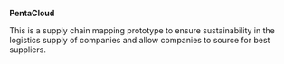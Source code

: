 **PentaCloud**

This is a supply chain mapping prototype to ensure sustainability in the logistics supply of companies and allow companies to source for best suppliers.
